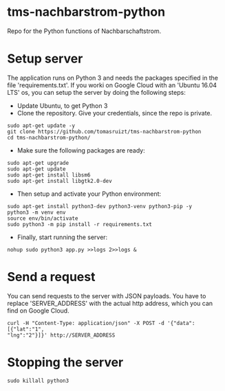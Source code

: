 # tms-nachbarstrom-python
Repo for the Python functions of Nachbarschaftstrom.
# Setup server
The application runs on Python 3 and needs the packages specified 
in the file 'requirements.txt'. If you worki on Google 
Cloud with an 'Ubuntu 16.04 LTS' os, you can setup the server by doing the 
following steps:
* Update Ubuntu, to get Python 3
* Clone the repository. Give your credentials, since the repo is private.

````commandline
sudo apt-get update -y
git clone https://github.com/tomasruizt/tms-nachbarstrom-python
cd tms-nachbarstrom-python/
````
* Make sure the following packages are ready:
````commandline
sudo apt-get upgrade
sudo apt-get update
sudo apt-get install libsm6
sudo apt-get install libgtk2.0-dev
````

* Then setup and activate your Python environment:
```commandline
sudo apt-get install python3-dev python3-venv python3-pip -y
python3 -m venv env
source env/bin/activate
sudo python3 -m pip install -r requirements.txt
```

* Finally, start running the server:
```commandline
nohup sudo python3 app.py >>logs 2>>logs &
```

# Send a request
You can send requests to the server with JSON payloads. You have to 
replace 'SERVER_ADDRESS' with the actual http address, which you can
find on Google Cloud.
```commandline
curl -H "Content-Type: application/json" -X POST -d '{"data":[{"lat":"1",
"lng":"2"}]}' http://SERVER_ADDRESS
```

# Stopping the server
```commandline
sudo killall python3
```